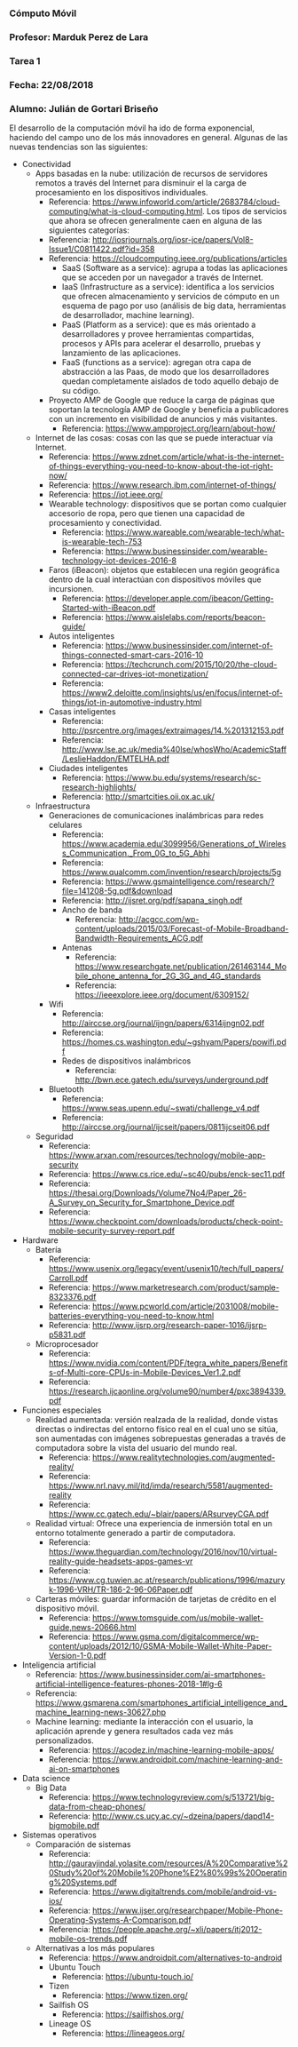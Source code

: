 ### Cómputo Móvil
### Profesor: Marduk Perez de Lara
### Tarea 1
### Fecha: 22/08/2018
### Alumno: Julián de Gortari Briseño

El desarrollo de la computación móvil ha ido de forma exponencial, haciendo del campo uno de los más innovadores en general. Algunas de las nuevas tendencias son las siguientes:

- Conectividad
  - Apps basadas en la nube: utilización de recursos de servidores remotos a través del Internet para disminuir el la carga de procesamiento en los dispositivos individuales. 
    - Referencia: https://www.infoworld.com/article/2683784/cloud-computing/what-is-cloud-computing.html. Los tipos de servicios que ahora se ofrecen generalmente caen en alguna de las siguientes categorías: 
    - Referencia: http://iosrjournals.org/iosr-jce/papers/Vol8-Issue1/C0811422.pdf?id=358
    - Referencia: https://cloudcomputing.ieee.org/publications/articles
      - SaaS (Software as a service): agrupa a todas las aplicaciones que se acceden por un navegador a través de Internet.
      - IaaS (Infrastructure as a service): identifica a los servicios que ofrecen almacenamiento y servicios de cómputo en un esquema de pago por uso (análisis de big data, herramientas de desarrollador, machine learning).
      - PaaS (Platform as a service): que es más orientado a desarrolladores y provee herramientas compartidas, procesos y APIs para acelerar el desarrollo, pruebas y lanzamiento de las aplicaciones.
      - FaaS (functions as a service): agregan otra capa de abstracción a las Paas, de modo que los desarrolladores quedan completamente aislados de todo aquello debajo de su código.
    - Proyecto AMP de Google que reduce la carga de páginas que soportan la tecnología AMP de Google y beneficia a publicadores con un incremento en visibilidad de anuncios y más visitantes. 
      - Referencia: https://www.ampproject.org/learn/about-how/
  - Internet de las cosas: cosas con las que se puede interactuar vía Internet. 
    - Referencia: https://www.zdnet.com/article/what-is-the-internet-of-things-everything-you-need-to-know-about-the-iot-right-now/
    - Referencia: https://www.research.ibm.com/internet-of-things/
    - Referencia: https://iot.ieee.org/
    - Wearable technology: dispositivos que se portan como cualquier accesorio de ropa, pero que tienen una capacidad de procesamiento y conectividad. 
      - Referencia: https://www.wareable.com/wearable-tech/what-is-wearable-tech-753 
      - Referencia: https://www.businessinsider.com/wearable-technology-iot-devices-2016-8
    - Faros (iBeacon): objetos que establecen una región geográfica dentro de la cual interactúan con dispositivos móviles que incursionen. 
      - Referencia: https://developer.apple.com/ibeacon/Getting-Started-with-iBeacon.pdf
      - Referencia: https://www.aislelabs.com/reports/beacon-guide/
    - Autos inteligentes
      - Referencia: https://www.businessinsider.com/internet-of-things-connected-smart-cars-2016-10
      - Referencia: https://techcrunch.com/2015/10/20/the-cloud-connected-car-drives-iot-monetization/
      - Referencia: https://www2.deloitte.com/insights/us/en/focus/internet-of-things/iot-in-automotive-industry.html
    - Casas inteligentes
      - Referencia: http://psrcentre.org/images/extraimages/14.%201312153.pdf
      - Referencia: http://www.lse.ac.uk/media%40lse/whosWho/AcademicStaff/LeslieHaddon/EMTELHA.pdf
    - Ciudades inteligentes
      - Referencia: https://www.bu.edu/systems/research/sc-research-highlights/
      - Referencia: http://smartcities.oii.ox.ac.uk/
  - Infraestructura
    - Generaciones de comunicaciones inalámbricas para redes celulares
      - Referencia: https://www.academia.edu/3099956/Generations_of_Wireless_Communication._From_0G_to_5G_Abhi
      - Referencia: https://www.qualcomm.com/invention/research/projects/5g
      - Referencia: https://www.gsmaintelligence.com/research/?file=141208-5g.pdf&download
      - Referencia: http://ijsret.org/pdf/sapana_singh.pdf
      - Ancho de banda
        - Referencia: http://acgcc.com/wp-content/uploads/2015/03/Forecast-of-Mobile-Broadband-Bandwidth-Requirements_ACG.pdf
      - Antenas
        - Referencia: https://www.researchgate.net/publication/261463144_Mobile_phone_antenna_for_2G_3G_and_4G_standards
        - Referencia: https://ieeexplore.ieee.org/document/6309152/
    - Wifi
      - Referencia: http://airccse.org/journal/ijngn/papers/6314ijngn02.pdf
      - Referencia: https://homes.cs.washington.edu/~gshyam/Papers/powifi.pdf
      - Redes de dispositivos inalámbricos
        - Referencia: http://bwn.ece.gatech.edu/surveys/underground.pdf
    - Bluetooth
      - Referencia: https://www.seas.upenn.edu/~swati/challenge_v4.pdf
      - Referencia: http://airccse.org/journal/ijcseit/papers/0811ijcseit06.pdf
  - Seguridad
    - Referencia: https://www.arxan.com/resources/technology/mobile-app-security
    - Referencia: https://www.cs.rice.edu/~sc40/pubs/enck-sec11.pdf
    - Referencia: https://thesai.org/Downloads/Volume7No4/Paper_26-A_Survey_on_Security_for_Smartphone_Device.pdf
    - Referencia: https://www.checkpoint.com/downloads/products/check-point-mobile-security-survey-report.pdf
- Hardware
  - Batería
    - Referencia: https://www.usenix.org/legacy/event/usenix10/tech/full_papers/Carroll.pdf
    - Referencia: https://www.marketresearch.com/product/sample-8323376.pdf
    - Referencia: https://www.pcworld.com/article/2031008/mobile-batteries-everything-you-need-to-know.html
    - Referencia: http://www.ijsrp.org/research-paper-1016/ijsrp-p5831.pdf
  - Microprocesador
    - Referencia: https://www.nvidia.com/content/PDF/tegra_white_papers/Benefits-of-Multi-core-CPUs-in-Mobile-Devices_Ver1.2.pdf
    - Referencia: https://research.ijcaonline.org/volume90/number4/pxc3894339.pdf
- Funciones especiales
  - Realidad aumentada: versión realzada de la realidad, donde vistas directas o indirectas del entorno físico real en el cual uno se sitúa, son aumentadas con imágenes sobrepuestas generadas a través de computadora sobre la vista del usuario del mundo real. 
    - Referencia: https://www.realitytechnologies.com/augmented-reality/
    - Referencia: https://www.nrl.navy.mil/itd/imda/research/5581/augmented-reality
    - Referencia: https://www.cc.gatech.edu/~blair/papers/ARsurveyCGA.pdf
  - Realidad virtual: Ofrece una experiencia de inmersión total en un entorno totalmente generado a partir de computadora. 
    - Referencia: https://www.theguardian.com/technology/2016/nov/10/virtual-reality-guide-headsets-apps-games-vr
    - Referencia: https://www.cg.tuwien.ac.at/research/publications/1996/mazuryk-1996-VRH/TR-186-2-96-06Paper.pdf
  - Carteras móviles: guardar información de tarjetas de crédito en el dispositivo móvil. 
    - Referencia: https://www.tomsguide.com/us/mobile-wallet-guide,news-20666.html
    - Referencia: https://www.gsma.com/digitalcommerce/wp-content/uploads/2012/10/GSMA-Mobile-Wallet-White-Paper-Version-1-0.pdf
- Inteligencia artificial
  - Referencia: https://www.businessinsider.com/ai-smartphones-artificial-intelligence-features-phones-2018-1#lg-6
  - Referencia: https://www.gsmarena.com/smartphones_artificial_intelligence_and_machine_learning-news-30627.php
  - Machine learning: mediante la interacción con el usuario, la aplicación aprende y genera resultados cada vez más personalizados. 
    - Referencia: https://acodez.in/machine-learning-mobile-apps/
    - Referencia: https://www.androidpit.com/machine-learning-and-ai-on-smartphones
- Data science
  - Big Data
    - Referencia: https://www.technologyreview.com/s/513721/big-data-from-cheap-phones/
    - Referencia: http://www.cs.ucy.ac.cy/~dzeina/papers/dapd14-bigmobile.pdf
- Sistemas operativos
  - Comparación de sistemas
    - Referencia: http://gauravjindal.yolasite.com/resources/A%20Comparative%20Study%20of%20Mobile%20Phone%E2%80%99s%20Operating%20Systems.pdf
    - Referencia: https://www.digitaltrends.com/mobile/android-vs-ios/
    - Referencia: https://www.ijser.org/researchpaper/Mobile-Phone-Operating-Systems-A-Comparison.pdf
    - Referencia: https://people.apache.org/~xli/papers/itj2012-mobile-os-trends.pdf
  - Alternativas a los más populares
    - Referencia: https://www.androidpit.com/alternatives-to-android
    - Ubuntu Touch
      - Referencia: https://ubuntu-touch.io/
    - Tizen
      - Referencia: https://www.tizen.org/
    - Sailfish OS
      - Referencia: https://sailfishos.org/
    - Lineage OS
      - Referencia: https://lineageos.org/
